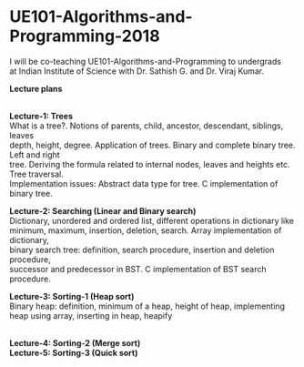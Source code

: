 # UE101-Algorithms-and-Programming-2018
I will be co-teaching UE101-Algorithms-and-Programming to undergrads<br>
at Indian Institute of Science with Dr. Sathish G. and Dr. Viraj Kumar.

<b>Lecture plans </b><br><br>
  
<b>Lecture-1: Trees</b><br>
What is a tree?. Notions of parents, child, ancestor, descendant, siblings, leaves <br>
depth, height, degree. Application of trees. Binary and complete binary tree. Left and right <br>
tree. Deriving the formula related to internal nodes, leaves and heights etc. Tree traversal. <br>
Implementation issues: Abstract data type for tree. C implementation of binary tree.

<b>Lecture-2: Searching (Linear and Binary search)</b> <br>
Dictionary, unordered and ordered list, different operations in dictionary like<br>
minimum, maximum, insertion, deletion, search. Array implementation of dictionary,<br>
binary search tree: definition, search procedure, insertion and deletion procedure,<br>
successor and predecessor in BST. C implementation of BST search procedure.<br>

<b>Lecture-3: Sorting-1 (Heap sort)</b><br>
Binary heap: definition, minimum of a heap, height of heap,
implementing heap using array, inserting in heap, heapify

<br>
<b>Lecture-4: Sorting-2 (Merge sort)</b><br>
<b>Lecture-5: Sorting-3 (Quick sort)</b><br>
